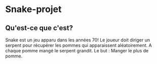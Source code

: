 # Snake-projet
## Qu'est-ce que c'est?

Snake est un jeu apparu dans les années 70! 
Le joueur doit diriger un serpent pour récupérer les pommes qui apparaissent aléatoirement. A chaque pomme mangé le serpent grandit. 
Le but : Manger le plus de pomme.


